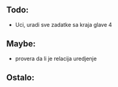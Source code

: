 ## Todo:

* Uci, uradi sve zadatke sa kraja glave 4

## Maybe:

* provera da li je relacija uredjenje

## Ostalo:
